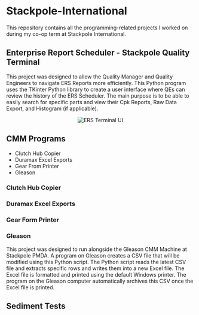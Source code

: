 # Stackpole-International
This repository contains all the programming-related projects I worked on during my co-op term at Stackpole International. 

## Enterprise Report Scheduler - Stackpole Quality Terminal 
This project was designed to allow the Quality Manager and Quality Engineers to navigate ERS Reports more efficiently. This Python program uses the TKinter Python library to create a user interface where QEs can review the history of the ERS Scheduler. The main purpose is to be able to easily search for specific parts and view their Cpk Reports, Raw Data Export, and Histogram (if applicable). 

<p align="center">
  <img src ="https://user-images.githubusercontent.com/94186009/213518166-5ea449bc-cd0b-4207-885a-7dcccb6dcb7f.png" alt="ERS Terminal UI"/>
</p>

## CMM Programs
- Clutch Hub Copier
- Duramax Excel Exports
- Gear From Printer
- Gleason

### Clutch Hub Copier

### Duramax Excel Exports

### Gear Form Printer

### Gleason
This project was designed to run alongside the Gleason CMM Machine at Stackpole PMDA. A program on Gleason creates a CSV file that will be modified using this Python script. The Python script reads the latest CSV file and extracts specific rows and writes them into a new Excel file. The Excel file is formatted and printed using the default Windows printer. The program on the Gleason computer automatically archives this CSV once the Excel file is printed. 

## Sediment Tests
